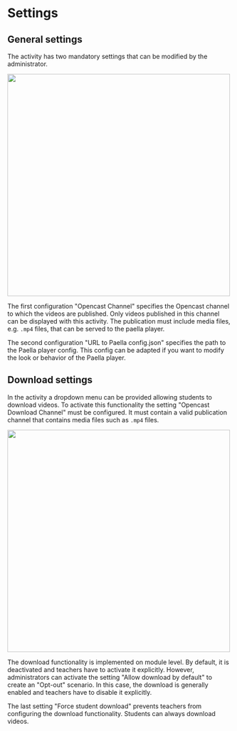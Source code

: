 # Settings

## General settings
The activity has two mandatory settings that can be modified by the administrator.

<img src="https://user-images.githubusercontent.com/28386141/115534550-2f772c00-a298-11eb-98c9-70b3d62bd751.png" width="500"></br>

The first configuration "Opencast Channel" specifies the Opencast channel to which the videos are published. Only videos published in this channel can be displayed with this activity. The publication must include media files, e.g. `.mp4` files, that can be served to the paella player.


The second configuration "URL to Paella config.json" specifies the path to the Paella player config. This config can be adapted if you want to modify the look or behavior of the Paella player.


## Download settings
In the activity a dropdown menu can be provided allowing students to download videos.
To activate this functionality the setting "Opencast Download Channel" must be configured. It must contain a valid publication channel that contains media files such as `.mp4` files.

<img src="https://user-images.githubusercontent.com/28386141/150024765-3b14fbff-8544-4ab0-81ff-1b123a754988.png" width="500"></br>

The download functionality is implemented on module level. By default, it is deactivated and teachers have to activate it explicitly. However, administrators can activate the setting "Allow download by default" to create an "Opt-out" scenario. In this case, the download is generally enabled and teachers have to disable it explicitly.

The last setting "Force student download" prevents teachers from configuring the download functionality. Students can always download videos.
